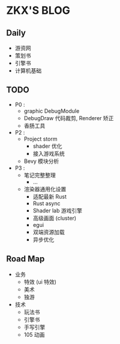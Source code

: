 # ZKX'S BLOG
## Daily

- 游资网
- 策划书
- 引擎书
- 计算机基础

## TODO

- P0 : 
	- graphic DebugModule
	- DebugDraw 代码裁剪, Renderer 矫正
	- 香肠工具
- P2 : 
	- Project storm
		- shader 优化
		- 接入游戏系统
	- Bevy 模块分析
- P3 : 
	- 笔记完整整理
		- ...
	- 渲染器通用化设置 
		- 适配最新 Rust
		- Rust async
		- Shader lab 游戏引擎
		- 高级画面 (cluster)
		- egui
		- 双端资源加载
		- 异步优化
## Road Map
- 业务
	- 特效 (ui 特效)
	- 美术
	- 独游
- 技术
	- 玩法书
	- 引擎书
	- 手写引擎
	- 105 动画
